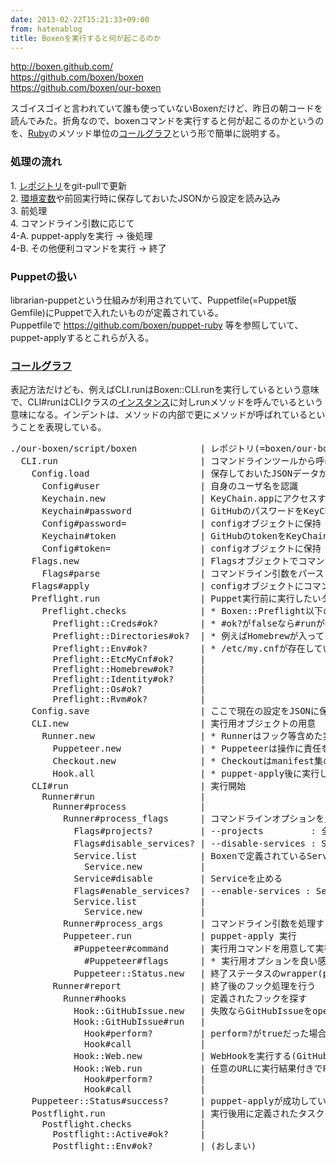 ```yaml
---
date: 2013-02-22T15:21:33+09:00
from: hatenablog
title: Boxenを実行すると何が起こるのか
---
```


<p><a href="http://boxen.github.com/">http://boxen.github.com/</a><br />
<a href="https://github.com/boxen/boxen">https://github.com/boxen/boxen</a><br />
<a href="https://github.com/boxen/our-boxen">https://github.com/boxen/our-boxen</a></p><p>スゴイスゴイと言われていて誰も使っていないBoxenだけど、昨日の朝コードを読んでみた。折角なので、boxenコマンドを実行すると何が起こるのかというのを、<a class="keyword" href="http://d.hatena.ne.jp/keyword/Ruby">Ruby</a>のメソッド単位の<a class="keyword" href="http://d.hatena.ne.jp/keyword/%A5%B3%A1%BC%A5%EB%A5%B0%A5%E9%A5%D5">コールグラフ</a>という形で簡単に説明する。</p><p></p>

<div class="section">
    <h3>処理の流れ</h3>
    <p>1. <a class="keyword" href="http://d.hatena.ne.jp/keyword/%A5%EC%A5%DD%A5%B8%A5%C8%A5%EA">レポジトリ</a>をgit-pullで更新<br />
2. <a class="keyword" href="http://d.hatena.ne.jp/keyword/%B4%C4%B6%AD%CA%D1%BF%F4">環境変数</a>や前回実行時に保存しておいたJSONから設定を読み込み<br />
3. 前処理<br />
4. コマンドライン引数に応じて<br />
  4-A. puppet-applyを実行 → 後処理<br />
  4-B. その他便利コマンドを実行 → 終了</p><p></p>

</div>
<div class="section">
    <h3>Puppetの扱い</h3>
    <p>librarian-puppetという仕組みが利用されていて、Puppetfile(=Puppet版Gemfile)にPuppetで入れたいものが定義されている。<br />
Puppetfileで <a href="https://github.com/boxen/puppet-ruby">https://github.com/boxen/puppet-ruby</a> 等を参照していて、puppet-applyするとこれらが入る。</p><p></p>

</div>
<div class="section">
    <h3><a class="keyword" href="http://d.hatena.ne.jp/keyword/%A5%B3%A1%BC%A5%EB%A5%B0%A5%E9%A5%D5">コールグラフ</a></h3>
    <p>表記方法だけども、例えばCLI.runはBoxen::CLI.runを実行しているという意味で、CLI#runはCLIクラスの<a class="keyword" href="http://d.hatena.ne.jp/keyword/%A5%A4%A5%F3%A5%B9%A5%BF%A5%F3%A5%B9">インスタンス</a>に対しrunメソッドを呼んでいるという意味になる。インデントは、メソッドの内部で更にメソッドが呼ばれているということを表現している。</p><p></p>
<pre class="code" data-unlink>./our-boxen/script/boxen            | レポジトリ(=boxen/our-boxenに該当)を更新
  CLI.run                           | コマンドラインツールから呼ばれるエントリポイント
    Config.load                     | 保存しておいたJSONデータからconfigオブジェクトを作る
      Config#user                   | 自身のユーザ名を認識
      Keychain.new                  | KeyChain.appにアクセスする
      Keychain#password             | GitHubのパスワードをKeyChainから取得
      Config#password=              | configオブジェクトに保持
      Keychain#token                | GitHubのtokenをKeyChainから取得
      Config#token=                 | configオブジェクトに保持
    Flags.new                       | Flagsオブジェクトでコマンドラインオプションを管理
      Flags#parse                   | コマンドライン引数をパース
    Flags#apply                     | configオブジェクトにコマンドラインから得た情報をセット
    Preflight.run                   | Puppet実行前に実行したいタスクを実行
      Preflight.checks              | * Boxen::Preflight以下の名前空間に定義された奴が実行される
        Preflight::Creds#ok?        | * #ok?がfalseなら#runが呼ばれるという仕組み
        Preflight::Directories#ok?  | * 例えばHomebrewが入っているかとかを調べたり
        Preflight::Env#ok?          | * /etc/my.cnfが存在していたら警告を出したりする
        Preflight::EtcMyCnf#ok?     |
        Preflight::Homebrew#ok?     |
        Preflight::Identity#ok?     |
        Preflight::Os#ok?           |
        Preflight::Rvm#ok?          |
    Config.save                     | ここで現在の設定をJSONに保存しておく(次回実行時に使う)
    CLI.new                         | 実行用オブジェクトの用意
      Runner.new                    | * Runnerはフック等含めた実行全体に責任を持っている
        Puppeteer.new               | * Puppeteerは操作に責任を持つ
        Checkout.new                | * Checkoutはmanifest集の入っているGitレポジトリに責任を持つ
        Hook.all                    | * puppet-apply後に実行したいフックの定義を探す
    CLI#run                         | 実行開始
      Runner#run                    |
        Runner#process              |
          Runner#process_flags      | コマンドラインオプションを見て期待する処理を行う
            Flags#projects?         | --projects         : 全てのプロジェクトを一覧する
            Flags#disable_services? | --disable-services : Service(=LaunchCtl)を止める
            Service.list            | Boxenで定義されているServiceを探す
              Service.new           |
            Service#disable         | Serviceを止める
            Flags#enable_services?  | --enable-services : Serviceを動かす
            Service.list            |
              Service.new           |
          Runner#process_args       | コマンドライン引数を処理する
          Puppeteer.run             | puppet-apply 実行
            #Puppeteer#command      | 実行用コマンドを用意して実行
              #Puppeteer#flags      | * 実行用オプションを良い感じに用意
            Puppeteer::Status.new   | 終了ステータスのwrapper(puppet-applyは上手く行けば2を返すよ)
        Runner#report               | 終了後のフック処理を行う
          Runner#hooks              | 定義されたフックを探す
            Hook::GitHubIssue.new   | 失敗ならGitHubIssueをopenし、成功すればcloseする
            Hook::GitHubIssue#run   |
              Hook#perform?         | perform?がtrueだった場合、callを実行するという仕組み
              Hook#call             |
            Hook::Web.new           | WebHookを実行する(GitHubのPostReceiveHookみたいな感じ)
            Hook::Web.run           | 任意のURLに実行結果付きでPOSTリクエストしてくれる
              Hook#perform?         |
              Hook#call             |
    Puppeteer::Status#success?      | puppet-applyが成功していれば、
    Postflight.run                  | 実行後用に定義されたタスクを実行する
      Postflight.checks             |
        Postflight::Active#ok?      |
        Postflight::Env#ok?         | (おしまい)</pre>
</div>
